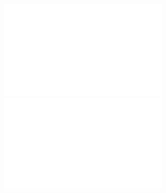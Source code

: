 <!--
https://github.community/t/support-theme-context-for-images-in-light-vs-dark-mode/147981/84
-->
<a href="https://github.com/LABYRINTH3/github-stats">
<img src="https://github.com/LABYRINTH3/LABYRINTH3/blob/master/generated/overview.svg#gh-light-mode-only" />
<img src="https://github.com/LABYRINTH3/LABYRINTH3/blob/master/generated/languages.svg#gh-light-mode-only" />
</a>
